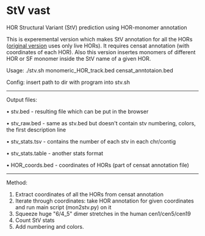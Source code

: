 # StV vast

HOR Structural Variant (StV) prediction using HOR-monomer annotation

This is experemental version which makes StV annotation for all the HORs ([original version](https://github.com/fedorrik/stv) uses only live HORs). It requires censat annotation (with coordinates of each HOR). Also this version insertes monomers of different HOR or SF monomer inside the StV name of a given HOR.

Usage: ./stv.sh monomeric_HOR_track.bed censat_anntotaion.bed
  
Config: insert path to dir with program into stv.sh
___

Output files:

• stv.bed - resulting file which can be put in the browser
  
• stv_raw.bed - same as stv.bed but doesn't contain stv numbering, colors, the first description line

• stv_stats.tsv - contains the number of each stv in each chr/contig

• stv_stats.table - another stats format

• HOR_coords.bed - coordinates of HORs (part of censat annotation file)
___

Method:

1. Extract coordinates of all the HORs from censat annotation
2. Iterate through coordinates: take HOR annotation for given coordinates and run main script (mon2stv.py) on it
3. Squeeze huge "6/4_5" dimer stretches in the human cen1/cen5/cen19
4. Count StV stats
5. Add numbering and colors.


